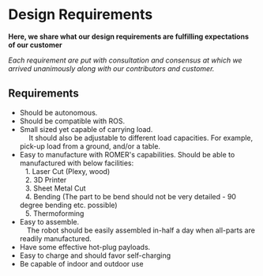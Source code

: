 # Design Requirements

**Here, we share what our design requirements are fulfilling expectations of our customer**

_Each requirement are put with consultation and consensus at which we arrived unanimously along with our contributors and customer._

## Requirements

- Should be autonomous.
- Should be compatible with ROS.
- Small sized yet capable of carrying load.
   <br> &emsp; It should also be adjustable to different load capacities. For example, pick-up load from a ground, and/or a table.
- Easy to manufacture with ROMER's capabilities.
    Should be able to manufactured with below facilities:
       <br>&ensp; 1. Laser Cut (Plexy, wood)
       <br>&ensp; 2. 3D Printer
       <br>&ensp; 3. Sheet Metal Cut
       <br>&ensp; 4. Bending (The part to be bend should not be very detailed - 90 degree bending etc. possible)
       <br>&ensp; 5. Thermoforming
- Easy to assemble.
    <br> &emsp;The robot should be easily assembled in-half a day when all-parts are readily manufactured.
- Have some effective hot-plug payloads.
- Easy to charge and should favor self-charging
- Be capable of indoor and outdoor use
